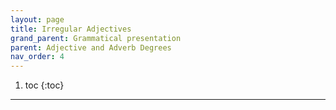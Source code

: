 ```yaml
---
layout: page
title: Irregular Adjectives
grand_parent: Grammatical presentation
parent: Adjective and Adverb Degrees
nav_order: 4
---
```


1. toc
{:toc}

***
